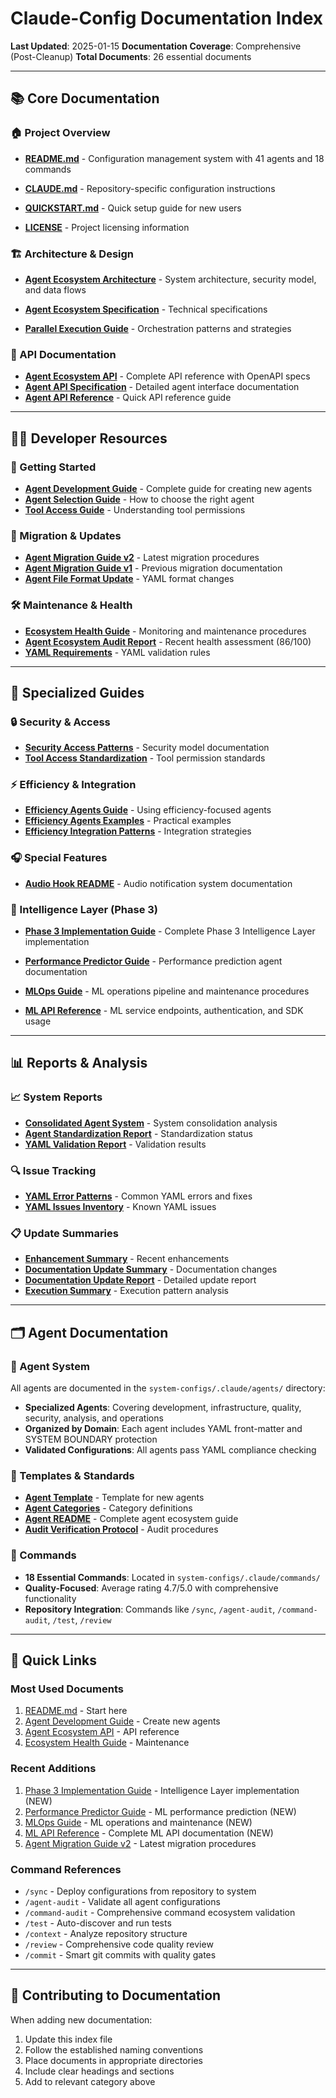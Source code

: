 # Claude-Config Documentation Index

**Last Updated**: 2025-01-15
**Documentation Coverage**: Comprehensive (Post-Cleanup)
**Total Documents**: 26 essential documents

---

## 📚 Core Documentation

### 🏠 Project Overview

- **[README.md](../README.md)** - Configuration management system with 41 agents
  and 18 commands

- **[CLAUDE.md](../CLAUDE.md)** - Repository-specific configuration instructions
- **[QUICKSTART.md](../QUICKSTART.md)** - Quick setup guide for new users
- **[LICENSE](../LICENSE)** - Project licensing information

### 🏗️ Architecture & Design

- **[Agent Ecosystem Architecture](architecture/agent-ecosystem-architecture.md)** - System architecture,
  security model, and data flows

- **[Agent Ecosystem Specification](specs/agent-ecosystem-spec.md)** - Technical specifications
- **[Parallel Execution Guide](PARALLEL_EXECUTION_GUIDE.md)** - Orchestration patterns and strategies

### 🔌 API Documentation

- **[Agent Ecosystem API](api/agent-ecosystem-api.md)** - Complete API reference with OpenAPI specs
- **[Agent API Specification](api/agent-specification.md)** - Detailed agent interface documentation
- **[Agent API Reference](api/agent-api.md)** - Quick API reference guide

---

## 👩‍💻 Developer Resources

### 🚀 Getting Started

- **[Agent Development Guide](guides/agent-development-guide.md)** - Complete guide for creating new agents
- **[Agent Selection Guide](AGENT_SELECTION_GUIDE.md)** - How to choose the right agent
- **[Tool Access Guide](TOOL_ACCESS_GUIDE.md)** - Understanding tool permissions

### 🔄 Migration & Updates

- **[Agent Migration Guide v2](guides/agent-migration-guide-v2.md)** - Latest migration procedures
- **[Agent Migration Guide v1](AGENT_MIGRATION_GUIDE.md)** - Previous migration documentation
- **[Agent File Format Update](AGENT_FILE_FORMAT_UPDATE.md)** - YAML format changes

### 🛠️ Maintenance & Health

- **[Ecosystem Health Guide](guides/ecosystem-health-guide.md)** - Monitoring and maintenance procedures
- **[Agent Ecosystem Audit Report](../agent-ecosystem-audit-report.md)** - Recent health assessment (86/100)
- **[YAML Requirements](YAML_REQUIREMENTS.md)** - YAML validation rules

---

## 📖 Specialized Guides

### 🔒 Security & Access

- **[Security Access Patterns](SECURITY_ACCESS_PATTERNS.md)** - Security model documentation
- **[Tool Access Standardization](TOOL_ACCESS_STANDARDIZATION_SUMMARY.md)** - Tool permission standards

### ⚡ Efficiency & Integration

- **[Efficiency Agents Guide](EFFICIENCY_AGENTS_GUIDE.md)** - Using efficiency-focused agents
- **[Efficiency Agents Examples](EFFICIENCY_AGENTS_EXAMPLES.md)** - Practical examples
- **[Efficiency Integration Patterns](EFFICIENCY_INTEGRATION_PATTERNS.md)** - Integration strategies

### 🎧 Special Features

- **[Audio Hook README](AUDIO_HOOK_README.md)** - Audio notification system documentation

### 🧠 Intelligence Layer (Phase 3)

- **[Phase 3 Implementation Guide](phase3-intelligence-layer.md)** - Complete Phase 3 Intelligence Layer
  implementation

- **[Performance Predictor Guide](performance-predictor-guide.md)** - Performance prediction agent documentation
- **[MLOps Guide](mlops-guide.md)** - ML operations pipeline and maintenance procedures
- **[ML API Reference](ml-api-reference.md)** - ML service endpoints, authentication, and SDK usage

---

## 📊 Reports & Analysis

### 📈 System Reports

- **[Consolidated Agent System](CONSOLIDATED_AGENT_SYSTEM.md)** - System consolidation analysis
- **[Agent Standardization Report](agent-standardization-report.md)** - Standardization status
- **[YAML Validation Report](yaml-validation-report.md)** - Validation results

### 🔍 Issue Tracking

- **[YAML Error Patterns](YAML_ERROR_PATTERNS.md)** - Common YAML errors and fixes
- **[YAML Issues Inventory](YAML_ISSUES_INVENTORY.md)** - Known YAML issues

### 📋 Update Summaries

- **[Enhancement Summary](ENHANCEMENT_SUMMARY.md)** - Recent enhancements
- **[Documentation Update Summary](DOCUMENTATION_UPDATE_SUMMARY.md)** - Documentation changes
- **[Documentation Update Report](documentation-update-report.md)** - Detailed update report
- **[Execution Summary](execution-summary.md)** - Execution pattern analysis

---

## 🗂️ Agent Documentation

### 📁 Agent System

All agents are documented in the `system-configs/.claude/agents/` directory:

- **Specialized Agents**: Covering development, infrastructure, quality, security, analysis, and operations
- **Organized by Domain**: Each agent includes YAML front-matter and SYSTEM BOUNDARY protection
- **Validated Configurations**: All agents pass YAML compliance checking

### 📑 Templates & Standards

- **[Agent Template](../system-configs/.claude/agents/AGENT_TEMPLATE.md)** - Template for new agents
- **[Agent Categories](../system-configs/.claude/agents/AGENT_CATEGORIES.md)** - Category definitions
- **[Agent README](../system-configs/.claude/agents/README.md)** - Complete agent ecosystem guide
- **[Audit Verification Protocol](../system-configs/.claude/agents/AUDIT_VERIFICATION_PROTOCOL.md)** - Audit
  procedures

### 🔧 Commands

- **18 Essential Commands**: Located in `system-configs/.claude/commands/`
- **Quality-Focused**: Average rating 4.7/5.0 with comprehensive functionality
- **Repository Integration**: Commands like `/sync`, `/agent-audit`, `/command-audit`, `/test`, `/review`

---

## 🔗 Quick Links

### Most Used Documents

1. [README.md](../README.md) - Start here
2. [Agent Development Guide](guides/agent-development-guide.md) - Create new agents
3. [Agent Ecosystem API](api/agent-ecosystem-api.md) - API reference
4. [Ecosystem Health Guide](guides/ecosystem-health-guide.md) - Maintenance

### Recent Additions

1. [Phase 3 Implementation Guide](phase3-intelligence-layer.md) - Intelligence Layer implementation (NEW)
2. [Performance Predictor Guide](performance-predictor-guide.md) - ML performance prediction (NEW)
3. [MLOps Guide](mlops-guide.md) - ML operations and maintenance (NEW)
4. [ML API Reference](ml-api-reference.md) - Complete ML API documentation (NEW)
5. [Agent Migration Guide v2](guides/agent-migration-guide-v2.md) - Latest migration procedures

### Command References

- `/sync` - Deploy configurations from repository to system
- `/agent-audit` - Validate all agent configurations
- `/command-audit` - Comprehensive command ecosystem validation
- `/test` - Auto-discover and run tests
- `/context` - Analyze repository structure
- `/review` - Comprehensive code quality review
- `/commit` - Smart git commits with quality gates

---

## 📝 Contributing to Documentation

When adding new documentation:

1. Update this index file
2. Follow the established naming conventions
3. Place documents in appropriate directories
4. Include clear headings and sections
5. Add to relevant category above
